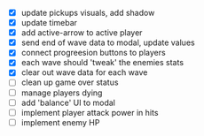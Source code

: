 - [x] update pickups visuals, add shadow
- [x] update timebar
- [x] add active-arrow to active player
- [x] send end of wave data to modal, update values
- [x] connect progreesion buttons to players
- [x] each wave should 'tweak' the enemies stats
- [x] clear out wave data for each wave
- [ ] clean up game over status
- [ ] manage players dying
- [ ] add 'balance' UI to modal
- [ ] implement player attack power in hits
- [ ] implement enemy HP
